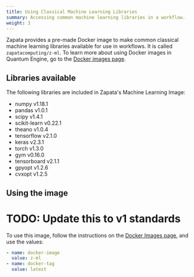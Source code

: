 ```yaml
---
title: Using Classical Machine Learning Libraries
summary: Accessing common machine learning libraries in a workflow.
weight: 3
---
```


Zapata provides a pre-made Docker image to make common classical machine learning libraries available for use in workflows. It is called `zapatacomputing/z-ml`. To learn more about using Docker images in Quantum Engine, go to the [Docker images page](../../quantum-engine/docker-images/).

## Libraries available

The following libraries are included in Zapata's Machine Learning Image:
- numpy v1.18.1
- pandas v1.0.1
- scipy v1.4.1
- scikit-learn v0.22.1
- theano v1.0.4
- tensorflow v2.1.0
- keras v2.3.1
- torch v1.3.0
- gym v0.16.0
- tensorboard v2.1.1
- gpyopt v1.2.6
- cvxopt v1.2.5

## Using the image

# TODO: Update this to v1 standards
To use this image, follow the instructions on the [Docker Images page](../../quantum-engine/docker-images/), and use the values:
```YAML
- name: docker-image
  value: z-ml
- name: docker-tag
  value: latest
```
